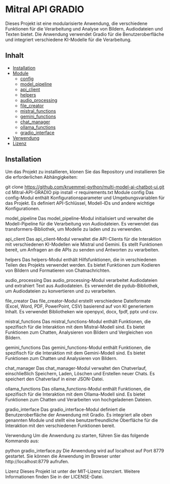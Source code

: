  # Mitral API GRADIO

Dieses Projekt ist eine modularisierte Anwendung, die verschiedene Funktionen für die Verarbeitung und Analyse von Bildern, Audiodateien und Texten bietet. Die Anwendung verwendet Gradio für die Benutzeroberfläche und integriert verschiedene KI-Modelle für die Verarbeitung.

## Inhalt

- [Installation](#installation)
- [Module](#module)
  - [config](#config)
  - [model_pipeline](#model_pipeline)
  - [api_client](#api_client)
  - [helpers](#helpers)
  - [audio_processing](#audio_processing)
  - [file_creator](#file_creator)
  - [mistral_functions](#mistral_functions)
  - [gemini_functions](#gemini_functions)
  - [chat_manager](#chat_manager)
  - [ollama_functions](#ollama_functions)
  - [gradio_interface](#gradio_interface)
- [Verwendung](#verwendung)
- [Lizenz](#lizenz)

## Installation

Um das Projekt zu installieren, klonen Sie das Repository und installieren Sie die erforderlichen Abhängigkeiten:


git clone https://github.com/kruemmel-python/multi-model-ai-chatbot-ui.git
cd Mitral-API-GRADIO
pip install -r requirements.txt
Module
config
Das config-Modul enthält Konfigurationsparameter und Umgebungsvariablen für das Projekt. Es definiert API-Schlüssel, Modell-IDs und andere wichtige Konfigurationen.

model_pipeline
Das model_pipeline-Modul initialisiert und verwaltet die Modell-Pipeline für die Verarbeitung von Audiodateien. Es verwendet das transformers-Bibliothek, um Modelle zu laden und zu verwenden.

api_client
Das api_client-Modul verwaltet die API-Clients für die Interaktion mit verschiedenen KI-Modellen wie Mistral und Gemini. Es stellt Funktionen bereit, um Anfragen an die APIs zu senden und Antworten zu verarbeiten.

helpers
Das helpers-Modul enthält Hilfsfunktionen, die in verschiedenen Teilen des Projekts verwendet werden. Es bietet Funktionen zum Kodieren von Bildern und Formatieren von Chatnachrichten.

audio_processing
Das audio_processing-Modul verarbeitet Audiodateien und extrahiert Text aus Audiodateien. Es verwendet die pydub-Bibliothek, um Audiodateien zu konvertieren und zu verarbeiten.

file_creator
Das file_creator-Modul erstellt verschiedene Dateiformate (Excel, Word, PDF, PowerPoint, CSV) basierend auf von KI generiertem Inhalt. Es verwendet Bibliotheken wie openpyxl, docx, fpdf, pptx und csv.

mistral_functions
Das mistral_functions-Modul enthält Funktionen, die spezifisch für die Interaktion mit dem Mistral-Modell sind. Es bietet Funktionen zum Chatten, Analysieren von Bildern und Vergleichen von Bildern.

gemini_functions
Das gemini_functions-Modul enthält Funktionen, die spezifisch für die Interaktion mit dem Gemini-Modell sind. Es bietet Funktionen zum Chatten und Analysieren von Bildern.

chat_manager
Das chat_manager-Modul verwaltet den Chatverlauf, einschließlich Speichern, Laden, Löschen und Erstellen neuer Chats. Es speichert den Chatverlauf in einer JSON-Datei.

ollama_functions
Das ollama_functions-Modul enthält Funktionen, die spezifisch für die Interaktion mit dem Ollama-Modell sind. Es bietet Funktionen zum Chatten und Verarbeiten von hochgeladenen Dateien.

gradio_interface
Das gradio_interface-Modul definiert die Benutzeroberfläche der Anwendung mit Gradio. Es integriert alle oben genannten Module und stellt eine benutzerfreundliche Oberfläche für die Interaktion mit den verschiedenen Funktionen bereit.

Verwendung
Um die Anwendung zu starten, führen Sie das folgende Kommando aus:


python gradio_interface.py
Die Anwendung wird auf localhost auf Port 8779 gestartet. Sie können die Anwendung im Browser unter http://localhost:8779 aufrufen.

Lizenz
Dieses Projekt ist unter der MIT-Lizenz lizenziert. Weitere Informationen finden Sie in der LICENSE-Datei.
